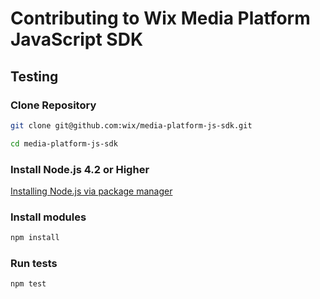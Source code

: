 # Contributing to Wix Media Platform JavaScript SDK

## Testing

### Clone Repository

```bash
git clone git@github.com:wix/media-platform-js-sdk.git

cd media-platform-js-sdk
```

### Install Node.js 4.2 or Higher

[Installing Node.js via package manager](https://nodejs.org/en/download/package-manager/)

### Install modules

```bash
npm install
```

### Run tests

```bash
npm test
```
